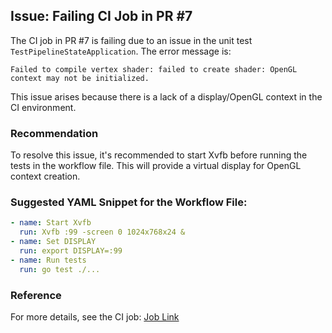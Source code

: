 ## Issue: Failing CI Job in PR #7

The CI job in PR #7 is failing due to an issue in the unit test `TestPipelineStateApplication`. The error message is:

```
Failed to compile vertex shader: failed to create shader: OpenGL context may not be initialized.
```

This issue arises because there is a lack of a display/OpenGL context in the CI environment.

### Recommendation
To resolve this issue, it's recommended to start Xvfb before running the tests in the workflow file. This will provide a virtual display for OpenGL context creation.

### Suggested YAML Snippet for the Workflow File:
```yaml
- name: Start Xvfb
  run: Xvfb :99 -screen 0 1024x768x24 &
- name: Set DISPLAY
  run: export DISPLAY=:99
- name: Run tests
  run: go test ./...
```

### Reference
For more details, see the CI job: [Job Link](https://github.com/yossideutsch1973/gogl/actions/runs/18497830881/job/52745494965?pr=7)